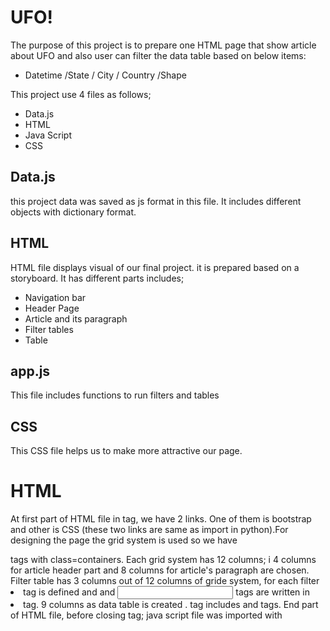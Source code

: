 # UFO!

The purpose of this project is to prepare one HTML page that show article about UFO and also user can filter the data table based on below items:
 - Datetime /State / City / Country /Shape
 
This project use 4 files as follows;
 - Data.js
 - HTML
 - Java Script
 - CSS

## Data.js
this project data was saved as js format in this file. It includes different objects with dictionary format.

## HTML
HTML file displays  visual of our final project. it is  prepared based on a storyboard. It has different parts includes;
 - Navigation bar 
 - Header Page
 - Article and its paragraph  
 - Filter tables
 - Table

## app.js
This file includes functions to run filters and tables

## CSS
This CSS file helps us to make more attractive our page.

# HTML
At first part of HTML file in <head> tag, we have 2 links. One of them is  bootstrap and other is CSS (these two links are same as import in python).For designing the page the grid system is used so we have <div> tags with class=containers. Each grid system has 12 columns; i 4 columns for article header part and 8 columns for article's paragraph are chosen.
Filter table has 3 columns out of 12 columns of gride system, for each filter <li> tag is defined and <lable> and <input> tags are written in <li>tag.
9 columns as data table is created .<table> tag includes <thead> and <tbody> tags.
End part of HTML file, before closing <body>tag; java script file was imported with <script>tags. They include d3, and data.js and app.js.

# APP.JS
This java script file includes 3 functions as follows;

 - buildTable
 - updateFilters
 - filterTable

Table of data is displayed by function buildTable;
 -   	function buildTable(data) {
		 tbody.html(""); 
		 data.forEach((dataRow) => {
		let row = tbody.append("tr");	
		Object.values(dataRow).forEach((val) => {
		let cell = row.append("td");
		cell.text(val);});});}

filter tables is prepared by function function updateFilters;

 -     function updateFilters() {
		let changedElement = d3.select(this);
		let elementValue = changedElement.property("value");
		console.log(elementValue)
		let filterId = changedElement.attr("id");
		console.log(filterId)
		if (elementValue) {
		filters[filterId] = elementValue;}
		else { delete filters[filterId];}
		console.log(filters);
		filterTable();}

when user user filter table, filtered data should be show in a table. FilterTable funtion prepared that table;

	 function filterTable() {
	 var filteredData = tableData;
	 Object.entries(filters).forEach(([key, value]) => {
	 filteredData = filteredData.filter(row => row[key] === value);});
	 buildTable(filteredData);}

we add the below code after all functions to determine event for our page - event in this page is change(type in filter table).

	 d3.selectAll("input").on("change",updateFilters);
	
# CSS
The below codes make light font color and also add background image in jumbotron part of our page with center text in it.
	 - body { color: #f7f7f7;}
	 .jumbotron {
	 background-image: url("../images/nasa.jpg");
	 background-size: 100%  100%;
	 text-align: center;}
